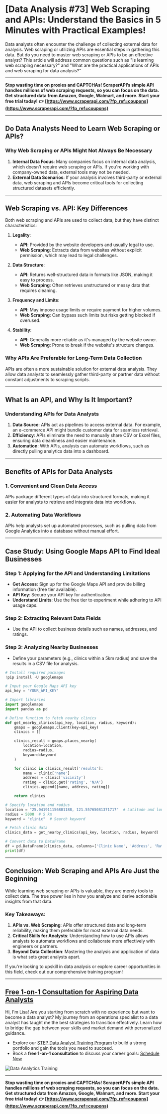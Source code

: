 
# [Data Analysis #73] Web Scraping and APIs: Understand the Basics in 5 Minutes with Practical Examples!

Data analysts often encounter the challenge of collecting external data for analysis. Web scraping or utilizing APIs are essential steps in gathering this data. But do you need to master web scraping or APIs to be an effective analyst? This article will address common questions such as "Is learning web scraping necessary?" and "What are the practical applications of APIs and web scraping for data analysis?"

---

**Stop wasting time on proxies and CAPTCHAs! ScraperAPI’s simple API handles millions of web scraping requests, so you can focus on the data. Get structured data from Amazon, Google, Walmart, and more. Start your free trial today! 👉 [https://www.scraperapi.com/?fp_ref=coupons](https://www.scraperapi.com/?fp_ref=coupons)**

---

## Do Data Analysts Need to Learn Web Scraping or APIs?

### Why Web Scraping or APIs Might Not Always Be Necessary
1. **Internal Data Focus**: Many companies focus on internal data analysis, which doesn't require web scraping or APIs. If you're working with company-owned data, external tools may not be needed.
2. **External Data Scenarios**: If your analysis involves third-party or external data, web scraping and APIs become critical tools for collecting structured datasets efficiently.

---

## Web Scraping vs. API: Key Differences

Both web scraping and APIs are used to collect data, but they have distinct characteristics:

1. **Legality**:
   - **API**: Provided by the website developers and usually legal to use.
   - **Web Scraping**: Extracts data from websites without explicit permission, which may lead to legal challenges.

2. **Data Structure**:
   - **API**: Returns well-structured data in formats like JSON, making it easy to process.
   - **Web Scraping**: Often retrieves unstructured or messy data that requires cleaning.

3. **Frequency and Limits**:
   - **API**: May impose usage limits or require payment for higher volumes.
   - **Web Scraping**: Can bypass such limits but risks getting blocked if overused.

4. **Stability**:
   - **API**: Generally more reliable as it's managed by the website owner.
   - **Web Scraping**: Prone to break if the website's structure changes.

### Why APIs Are Preferable for Long-Term Data Collection
APIs are often a more sustainable solution for external data analysis. They allow data analysts to seamlessly gather third-party or partner data without constant adjustments to scraping scripts.

---

## What Is an API, and Why Is It Important?

### Understanding APIs for Data Analysts
1. **Data Source**: APIs act as pipelines to access external data. For example, an e-commerce API might bundle customer data for seamless retrieval.
2. **Efficiency**: APIs eliminate the need to manually share CSV or Excel files, ensuring data cleanliness and easier maintenance.
3. **Automation**: With APIs, analysts can automate workflows, such as directly pulling analytics data into a dashboard.

---

## Benefits of APIs for Data Analysts

### 1. Convenient and Clean Data Access
APIs package different types of data into structured formats, making it easier for analysts to retrieve and integrate data into workflows.

### 2. Automating Data Workflows
APIs help analysts set up automated processes, such as pulling data from Google Analytics into a database without manual effort.

---

## Case Study: Using Google Maps API to Find Ideal Businesses

### Step 1: Applying for the API and Understanding Limitations
- **Get Access**: Sign up for the Google Maps API and provide billing information (free tier available).
- **API Key**: Secure your API key for authentication.
- **Understand Limits**: Use the free tier to experiment while adhering to API usage caps.

### Step 2: Extracting Relevant Data Fields
- Use the API to collect business details such as names, addresses, and ratings.

### Step 3: Analyzing Nearby Businesses
- Define your parameters (e.g., clinics within a 5km radius) and save the results in a CSV file for analysis.

```python
# Install required packages
!pip install -U googlemaps

# Input your Google Maps API key
api_key = "YOUR_API_KEY"

# Import libraries
import googlemaps
import pandas as pd

# Define function to fetch nearby clinics
def get_nearby_clinics(api_key, location, radius, keyword):
    gmaps = googlemaps.Client(key=api_key)
    clinics = []

    clinics_result = gmaps.places_nearby(
        location=location,
        radius=radius,
        keyword=keyword
    )

    for clinic in clinics_result['results']:
        name = clinic['name']
        address = clinic['vicinity']
        rating = clinic.get('rating', 'N/A')
        clinics.append([name, address, rating])

    return clinics

# Specify location and radius
location = "25.041911156801188, 121.55765081371717"  # Latitude and longitude
radius = 5000  # 5 km
keyword = "clinic"  # Search keyword

# Fetch clinic data
clinics_data = get_nearby_clinics(api_key, location, radius, keyword)

# Convert data to DataFrame
df = pd.DataFrame(clinics_data, columns=['Clinic Name', 'Address', 'Rating'])
print(df)
```

---

## Conclusion: Web Scraping and APIs Are Just the Beginning

While learning web scraping or APIs is valuable, they are merely tools to collect data. The true power lies in how you analyze and derive actionable insights from that data.

### Key Takeaways:
1. **APIs vs. Web Scraping**: APIs offer structured data and long-term reliability, making them preferable for most external data needs.
2. **Critical Skills for Analysts**: Understanding how to use APIs allows analysts to automate workflows and collaborate more effectively with engineers or partners.
3. **Beyond Data Collection**: Mastering the analysis and application of data is what sets great analysts apart.

If you're looking to upskill in data analysis or explore career opportunities in this field, check out our comprehensive training program!

---

## [Free 1-on-1 Consultation for Aspiring Data Analysts](https://calendly.com/couplehonest/step)

Hi, I'm Lisa! Are you starting from scratch with no experience but want to become a data analyst? My journey from an operations specialist to a data analyst has taught me the best strategies to transition effectively. Learn how to bridge the gap between your skills and market demand with personalized guidance.

- Explore our [STEP Data Analyst Training Program](https://couplehonest.com/step/) to build a strong portfolio and gain the tools you need to succeed.
- Book a **free 1-on-1 consultation** to discuss your career goals: [Schedule Now](https://calendly.com/couplehonest/step)

![Data Analytics Training](https://i0.wp.com/couplehonest.com/wp-content/uploads/2022/07/%E9%9B%BB%E5%AD%90%E6%9B%B8-%E8%81%B7%E5%A0%B4%E4%BA%BA%E5%BF%85%E5%AD%B8%E7%9A%84%E6%95%B8%E6%93%9A%E5%88%86%E6%9E%90%E8%A1%93.png)

---

**Stop wasting time on proxies and CAPTCHAs! ScraperAPI’s simple API handles millions of web scraping requests, so you can focus on the data. Get structured data from Amazon, Google, Walmart, and more. Start your free trial today! 👉 [https://www.scraperapi.com/?fp_ref=coupons](https://www.scraperapi.com/?fp_ref=coupons)**
